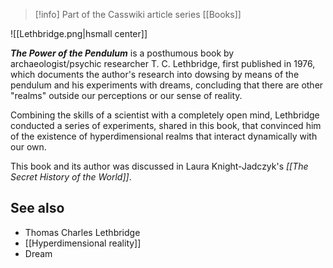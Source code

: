 > [!info] Part of the Casswiki article series [[Books]]

![[Lethbridge.png|hsmall center]]


_**The Power of the Pendulum**_ is a posthumous book by archaeologist/psychic researcher T. C. Lethbridge, first published in 1976, which documents the author's research into dowsing by means of the pendulum and his experiments with dreams, concluding that there are other "realms" outside our perceptions or our sense of reality.

Combining the skills of a scientist with a completely open mind, Lethbridge conducted a series of experiments, shared in this book, that convinced him of the existence of hyperdimensional realms that interact dynamically with our own.

This book and its author was discussed in Laura Knight-Jadczyk's _[[The Secret History of the World]]_.

See also
--------

*   Thomas Charles Lethbridge
*   [[Hyperdimensional reality]]
*   Dream